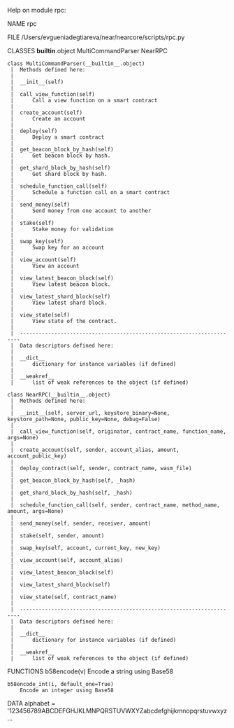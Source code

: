 Help on module rpc:

NAME
    rpc

FILE
    /Users/evgueniadegtiareva/near/nearcore/scripts/rpc.py

CLASSES
    __builtin__.object
        MultiCommandParser
        NearRPC
    
    class MultiCommandParser(__builtin__.object)
     |  Methods defined here:
     |  
     |  __init__(self)
     |  
     |  call_view_function(self)
     |      Call a view function on a smart contract
     |  
     |  create_account(self)
     |      Create an account
     |  
     |  deploy(self)
     |      Deploy a smart contract
     |  
     |  get_beacon_block_by_hash(self)
     |      Get beacon block by hash.
     |  
     |  get_shard_block_by_hash(self)
     |      Get shard block by hash.
     |  
     |  schedule_function_call(self)
     |      Schedule a function call on a smart contract
     |  
     |  send_money(self)
     |      Send money from one account to another
     |  
     |  stake(self)
     |      Stake money for validation
     |  
     |  swap_key(self)
     |      Swap key for an account
     |  
     |  view_account(self)
     |      View an account
     |  
     |  view_latest_beacon_block(self)
     |      View latest beacon block.
     |  
     |  view_latest_shard_block(self)
     |      View latest shard block.
     |  
     |  view_state(self)
     |      View state of the contract.
     |  
     |  ----------------------------------------------------------------------
     |  Data descriptors defined here:
     |  
     |  __dict__
     |      dictionary for instance variables (if defined)
     |  
     |  __weakref__
     |      list of weak references to the object (if defined)
    
    class NearRPC(__builtin__.object)
     |  Methods defined here:
     |  
     |  __init__(self, server_url, keystore_binary=None, keystore_path=None, public_key=None, debug=False)
     |  
     |  call_view_function(self, originator, contract_name, function_name, args=None)
     |  
     |  create_account(self, sender, account_alias, amount, account_public_key)
     |  
     |  deploy_contract(self, sender, contract_name, wasm_file)
     |  
     |  get_beacon_block_by_hash(self, _hash)
     |  
     |  get_shard_block_by_hash(self, _hash)
     |  
     |  schedule_function_call(self, sender, contract_name, method_name, amount, args=None)
     |  
     |  send_money(self, sender, receiver, amount)
     |  
     |  stake(self, sender, amount)
     |  
     |  swap_key(self, account, current_key, new_key)
     |  
     |  view_account(self, account_alias)
     |  
     |  view_latest_beacon_block(self)
     |  
     |  view_latest_shard_block(self)
     |  
     |  view_state(self, contract_name)
     |  
     |  ----------------------------------------------------------------------
     |  Data descriptors defined here:
     |  
     |  __dict__
     |      dictionary for instance variables (if defined)
     |  
     |  __weakref__
     |      list of weak references to the object (if defined)

FUNCTIONS
    b58encode(v)
        Encode a string using Base58
    
    b58encode_int(i, default_one=True)
        Encode an integer using Base58

DATA
    alphabet = '123456789ABCDEFGHJKLMNPQRSTUVWXYZabcdefghijkmnopqrstuvwxyz...


